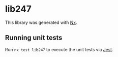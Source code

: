 # lib247

This library was generated with [Nx](https://nx.dev).

## Running unit tests

Run `nx test lib247` to execute the unit tests via [Jest](https://jestjs.io).
